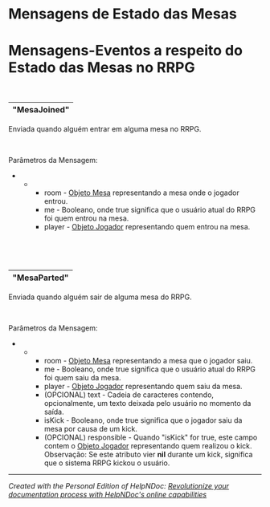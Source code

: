 # Mensagens de Estado das Mesas

# Mensagens-Eventos a respeito do Estado das Mesas no RRPG

&nbsp;

| "MesaJoined" |
| --- |


Enviada quando alguém entrar em alguma mesa no RRPG.

&nbsp;

Parâmetros da Mensagem:

* &nbsp;
  * &nbsp;
    * room - [Objeto Mesa](<ObjetoMesa.md>) representando a mesa onde o jogador entrou.
    * me - Booleano, onde true significa que o usuário atual do RRPG foi quem entrou na mesa.
    * player - [Objeto Jogador](<ObjetoJogador.md>) representando quem entrou na mesa.

&nbsp;

&nbsp;

| "MesaParted" |
| --- |


Enviada quando alguém sair de alguma mesa do RRPG.

&nbsp;

Parâmetros da Mensagem:

* &nbsp;
  * &nbsp;
    * room - [Objeto Mesa](<ObjetoMesa.md>) representando a mesa que o jogador saiu.
    * me - Booleano, onde true significa que o usuário atual do RRPG foi quem saiu da mesa.
    * player - [Objeto Jogador](<ObjetoJogador.md>) representando quem saiu da mesa.
    * (OPCIONAL) text - Cadeia de caracteres contendo, opcionalmente, um texto deixada pelo usuário no momento da saída.
    * isKick - Booleano, onde true significa que o jogador saiu da mesa por causa de um kick.
    * (OPCIONAL) responsible - Quando "isKick" for true, este campo contem o [Objeto Jogador](<ObjetoJogador.md>) representando quem realizou o kick. Observação: Se este atributo vier **nil** durante um kick, significa que o sistema RRPG kickou o usuário.

***
_Created with the Personal Edition of HelpNDoc: [Revolutionize your documentation process with HelpNDoc's online capabilities](<https://www.helpndoc.com/feature-tour/produce-html-websites/>)_
